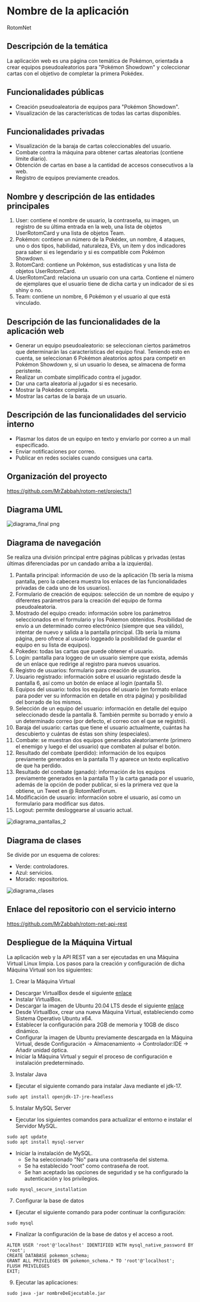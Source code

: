 # Nombre de la aplicación

RotomNet

## Descripción de la temática

La aplicación web es una página con temática de Pokémon, orientada a crear equipos pseudoaleatorios para 
"Pokémon Showdown" y coleccionar cartas con el objetivo de completar la primera Pokédex.

## Funcionalidades públicas

* Creación pseudoaleatoria de equipos para "Pokémon Showdown".
* Visualización de las características de todas las cartas disponibles.

## Funcionalidades privadas

* Visualización de la baraja de cartas coleccionables del usuario.
* Combate contra la máquina para obtener cartas aleatorias (contiene límite diario).
* Obtención de cartas en base a la cantidad de accesos consecutivos a la web.
* Registro de equipos previamente creados.

## Nombre y descripción de las entidades principales

1. User: contiene el nombre de usuario, la contraseña, su imagen, un registro de su última entrada en la web, una lista de objetos UserRotomCard y una lista de objetos Team.
2. Pokémon: contiene un número de la Pokédex, un nombre, 4 ataques, uno o dos tipos, habilidad, naturaleza, EVs, un ítem y dos indicadores para saber si es legendario y si es compatible com Pokémon Showdown.
3. RotomCard: contiene un Pokémon, sus estadísticas y una lista de objetos UserRotomCard.
4. UserRotomCard: relaciona un usuario con una carta. Contiene el número de ejemplares que el usuario tiene de dicha carta y un indicador de si es shiny o no.
5. Team: contiene un nombre, 6 Pokémon y el usuario al que está vinculado.

## Descripción de las funcionalidades de la aplicación web

* Generar un equipo pseudoaleatorio: se seleccionan ciertos parámetros que determinarán las características del equipo final. Teniendo esto en cuenta, se seleccionan 6 Pokémon aleatorios aptos para competir en Pokémon Showdown y, si un usuario lo desea, se almacena de forma peristente.
* Realizar un combate simplificado contra el jugador.
* Dar una carta aleatoria al jugador si es necesario.
* Mostrar la Pokédex completa.
* Mostrar las cartas de la baraja de un usuario.

## Descripción de las funcionalidades del servicio interno

* Plasmar los datos de un equipo en texto y enviarlo por correo a un mail especificado.
* Enviar notificaciones por correo.
* Publicar en redes sociales cuando consigues una carta. 

## Organización del proyecto

https://github.com/MrZabbah/rotom-net/projects/1

## Diagrama UML
![diagrama_final png](https://user-images.githubusercontent.com/60218308/155217556-0e204848-e783-4499-81c1-f34d2cbcad06.png)

## Diagrama de navegación

Se realiza una división principal entre páginas públicas y privadas (estas últimas diferenciadas por un candado arriba a la izquierda).

1. Pantalla principal: información de uso de la aplicación (1b sería la misma pantalla, pero la cabecera muestra los enlaces de las funcionalidades privadas de cada uno de los usuarios).
2. Formulario de creación de equipos: selección de un nombre de equipo y diferentes parámetros para la creación del equipo de forma pseudoaleatoria. 
3. Mostrado del equipo creado: información sobre los parámetros seleccionados en el formulario y los Pokemon obtenidos. Posibilidad de envío a un determinado correo electrónico (siempre que sea válido), intentar de nuevo y salida a la pantalla principal. (3b sería la misma página, pero ofrece al usuario loggeado la posibilidad de guardar el equipo en su lista de equipos). 
4. Pokedex: todas las cartas que puede obtener el usuario. 
5. Login: pantalla para loggeo de un usuario siempre que exista, además de un enlace que redirige al registro para nuevos usuarios.
6. Registro de usuarios: formulario para creación de usuarios. 
7. Usuario registrado: información sobre el usuario registado desde la pantalla 6, así como un botón de enlace al login (pantalla 5).
8. Equipos del usuario: todos los equipos del usuario (en formato enlace para poder ver su información en detalle en otra página) y posibilidad del borrado de los mismos.
9. Selección de un equipo del usuario: información en detalle del equipo seleccionado desde la pantalla 8. También permite su borrado y envío a un determinado correo (por defecto, el correo con el que se registró). 
10. Baraja del usuario: cartas que tiene el usuario actualmente, cuántas ha descubierto y cuántas de éstas son shiny (especiales).
11. Combate: se muestran dos equipos generados aleatoriamente (primero el enemigo y luego el del usuario) que combaten al pulsar el botón.
12. Resultado del combate (perdido): información de los equipos previamente generados en la pantalla 11 y aparece un texto explicativo de que ha perdido.
13. Resultado del combate (ganado): información de los equipos previamente generados en la pantalla 11 y la carta ganada por el usuario, además de la opción de poder publicar, si es la primera vez que la obtiene, un Tweet en @ RotomNetForum. 
14. Modificación de usuario: información sobre el usuario, así como un formulario para modificar sus datos.
15. Logout: permite desloggearse al usuario actual.

![diagrama_pantallas_2](https://user-images.githubusercontent.com/60218308/159799244-3a7e1493-98fd-4a62-9202-60959281688a.png)

## Diagrama de clases

Se divide por un esquema de colores:
* Verde: controladores.
* Azul: servicios.
* Morado: repositorios.

![diagrama_clases](https://user-images.githubusercontent.com/60218308/159800807-7cf4ca1c-a9cf-4081-9abf-d80a09d34e0b.png)

## Enlace del repositorio con el servicio interno

https://github.com/MrZabbah/rotom-net-api-rest

## Despliegue de la Máquina Virtual
La aplicación web y la API REST van a ser ejecutadas en una Máquina Virtual Linux limpia. Los pasos para la creación y configuración de dicha Máquina Virtual son los siguientes:
1. Crear la Máquina Virtual
  - Descargar VirtualBox desde el siguiente [enlace](https://www.oracle.com/es/virtualization/technologies/vm/downloads/virtualbox-downloads.html)
  - Instalar VirtualBox.
  - Descargar la imagen de Ubuntu 20.04 LTS desde el siguiente [enlace](https://ubuntu.com/download/desktop)
  - Desde VirtualBox, crear una nueva Máquina Virtual, estableciendo como Sistema Operativo Ubuntu x64.
  - Establecer la configuración para 2GB de memoria y 10GB de disco dinámico.
  - Configurar la imagen de Ubuntu previamente descargada en la Máquina Virtual, desde Configuración -> Almacenamiento -> Controlador:IDE -> Añadir unidad óptica.
  - Iniciar la Máquina Virtual y seguir el proceso de configuración e instalación predeterminado.
3. Instalar Java
  - Ejecutar el siguiente comando para instalar Java mediante el jdk-17.
  ```
  sudo apt install openjdk-17-jre-headless
  ```
5. Instalar MySQL Server
  - Ejecutar los siguientes comandos para actualizar el entorno e instalar el Servidor MySQL.
  ```
  sudo apt update
  sudo apt install mysql-server
  ```
  - Iniciar la instalación de MySQL. 
    - Se ha seleccionado "No" para una contraseña del sistema.
    - Se ha establecido "root" como contraseña de root.
    - Se han aceptado las opciones de seguridad y se ha configurado la autenticación y los privilegios.
  ```
  sudo mysql_secure_installation
  ```
7. Configurar la base de datos
  - Ejecutar el siguiente comando para poder continuar la configuración:
  ```
  sudo mysql
  ```
  - Finalizar la configuración de la base de datos y el acceso a root.
  ```
  ALTER USER 'root'@'localhost' IDENTIFIED WITH mysql_native_password BY 'root';
  CREATE DATABASE pokemon_schema;
  GRANT ALL PRIVILEGES ON pokemon_schema.* TO 'root'@'localhost';
  FLUSH PRIVILEGES
  EXIT;
  ```
9. Ejecutar las aplicaciones:
```
sudo java -jar nombreDeEjecutable.jar
```
